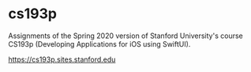 # cs193p
Assignments of the Spring 2020 version of Stanford University's course CS193p (Developing Applications for iOS using SwiftUI).

https://cs193p.sites.stanford.edu

